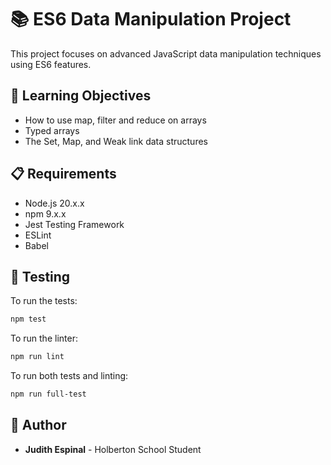 # 📚 ES6 Data Manipulation Project

This project focuses on advanced JavaScript data manipulation techniques using ES6 features.

## 🎯 Learning Objectives

- How to use map, filter and reduce on arrays
- Typed arrays
- The Set, Map, and Weak link data structures

## 📋 Requirements

- Node.js 20.x.x
- npm 9.x.x
- Jest Testing Framework
- ESLint
- Babel

## 🧪 Testing

To run the tests:
```bash
npm test
```

To run the linter:
```bash
npm run lint
```

To run both tests and linting:
```bash
npm run full-test
```

## **👤 Author**
- **Judith Espinal** - Holberton School Student 
